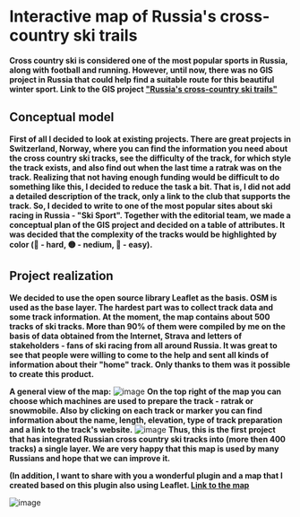 # Interactive map of Russia's cross-country ski trails
__Cross country ski is considered one of the most popular sports in Russia, along with football and running. However, until now, there was no GIS project in Russia that could help find a suitable route for this beautiful winter sport. Link to the GIS project ["Russia's cross-country ski trails"](https://www.skisport.ru/ski-trail-map/)__
## Conceptual model
__First of all I decided to look at existing projects. There are great projects in Switzerland, Norway, where you can find the information you need about the cross country ski tracks, see the difficulty of the track, for which style the track exists, and also find out when the last time a ratrak was on the track.
Realizing that not having enough funding would be difficult to do something like this, I decided to reduce the task a bit. That is, I did not add a detailed description of the track, only a link to the club that supports the track. 
So, I decided to write to one of the most popular sites about ski racing in Russia - "Ski Sport". Together with the editorial team, we made a conceptual plan of the GIS project and decided on a table of attributes. It was decided that the complexity of the tracks would be highlighted by color (🔴 - hard, 🟡 - nedium, 🔵 - easy).__
## Project realization
__We decided to use the open source library Leaflet as the basis. OSM is used as the base layer. The hardest part was to collect track data and some track information. At the moment, the map contains about 500 tracks of ski tracks. More than 90% of them were compiled by me on the basis of data obtained from the Internet, Strava and letters of stakeholders - fans of ski racing from all around Russia. It was great to see that people were willing to come to the help and sent all kinds of information about their "home" track. Only thanks to them was it possible to create this product.__

__A general view of the map:__
![image](https://github.com/MoiseyT/Cross-country-ski-trails-/assets/101183971/754f4827-3ecd-4cfa-ade7-d180b4db8238)
__On the top right of the map you can choose which machines are used to prepare the track - ratrak or snowmobile.
Also by clicking on each track or marker you can find information about the name, length, elevation, type of track preparation and a link to the track's website.__
![image](https://github.com/MoiseyT/Cross-country-ski-trails-/assets/101183971/957546fe-0e8e-478a-97c7-caf007e16f3f)
__Thus, this is the first project that has integrated Russian cross country ski tracks into (more then 400 tracks) a single layer. We are very happy that this map is used by many Russians and hope that we can improve it.__

__(In addition, I want to share with you a wonderful plugin and a map that I created based on this plugin also using Leaflet. [Link to the map](https://skimsu.ru/?action=content&section=tracks&sub=bgazon)__

![image](https://github.com/MoiseyT/Cross-country-ski-trails-/assets/101183971/351ea56b-830a-4ec7-98f1-ab78c9032bfa)


